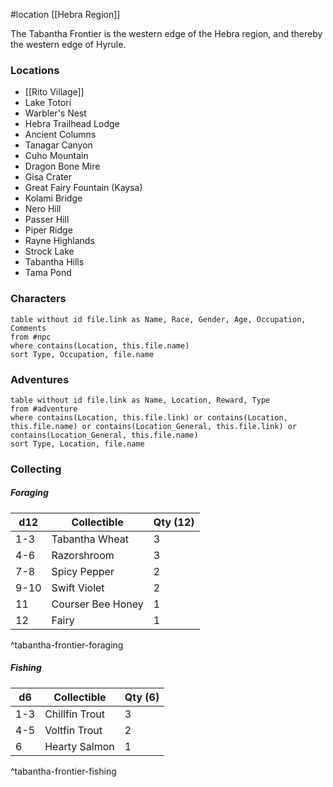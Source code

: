 #location  [[Hebra Region]]

The Tabantha Frontier is the western edge of the Hebra region, and thereby the western edge of Hyrule.

### Locations

* [[Rito Village]]
* Lake Totori
* Warbler's Nest
* Hebra Trailhead Lodge
* Ancient Columns
* Tanagar Canyon
* Cuho Mountain
* Dragon Bone Mire
* Gisa Crater
* Great Fairy Fountain (Kaysa)
* Kolami Bridge
* Nero Hill
* Passer Hill
* Piper Ridge
* Rayne Highlands
* Strock Lake
* Tabantha Hills
* Tama Pond

### Characters
```dataview
table without id file.link as Name, Race, Gender, Age, Occupation, Comments
from #npc
where contains(Location, this.file.name)
sort Type, Occupation, file.name
```

### Adventures
```dataview
table without id file.link as Name, Location, Reward, Type
from #adventure
where contains(Location, this.file.link) or contains(Location, this.file.name) or contains(Location_General, this.file.link) or contains(Location_General, this.file.name)
sort Type, Location, file.name
```

### Collecting

##### Foraging

| d12  | Collectible       | Qty (12) |
| ---- | ----------------- | -------- |
| 1-3  | Tabantha Wheat    | 3        |
| 4-6  | Razorshroom       | 3        |
| 7-8  | Spicy Pepper      | 2        |
| 9-10 | Swift Violet      | 2        |
| 11   | Courser Bee Honey | 1        |
| 12   | Fairy             | 1        |
^tabantha-frontier-foraging

##### Fishing

| d6  | Collectible    | Qty (6) |
| --- | -------------- | ------- |
| 1-3 | Chillfin Trout | 3       |
| 4-5 | Voltfin Trout  | 2       |
| 6   | Hearty Salmon  | 1       |
^tabantha-frontier-fishing
